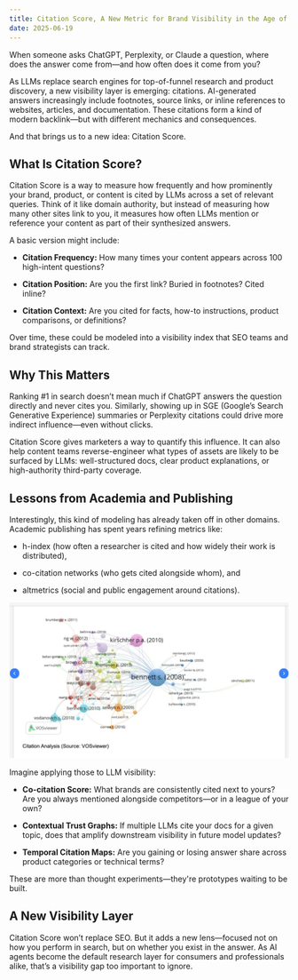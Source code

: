 ```yaml
---
title: Citation Score, A New Metric for Brand Visibility in the Age of AI
date: 2025-06-19
---
```

When someone asks ChatGPT, Perplexity, or Claude a question, where does the answer come from—and how often does it come from you?

As LLMs replace search engines for top-of-funnel research and product discovery, a new visibility layer is emerging: citations. AI-generated answers increasingly include footnotes, source links, or inline references to websites, articles, and documentation. These citations form a kind of modern backlink—but with different mechanics and consequences.

And that brings us to a new idea: Citation Score.

## What Is Citation Score?
Citation Score is a way to measure how frequently and how prominently your brand, product, or content is cited by LLMs across a set of relevant queries. Think of it like domain authority, but instead of measuring how many other sites link to you, it measures how often LLMs mention or reference your content as part of their synthesized answers.

A basic version might include:

- **Citation Frequency:** How many times your content appears across 100 high-intent questions?

- **Citation Position:** Are you the first link? Buried in footnotes? Cited inline?

- **Citation Context:** Are you cited for facts, how-to instructions, product comparisons, or definitions?

Over time, these could be modeled into a visibility index that SEO teams and brand strategists can track.

<!--truncate-->

## Why This Matters
Ranking #1 in search doesn’t mean much if ChatGPT answers the question directly and never cites you. Similarly, showing up in SGE (Google’s Search Generative Experience) summaries or Perplexity citations could drive more indirect influence—even without clicks.

Citation Score gives marketers a way to quantify this influence. It can also help content teams reverse-engineer what types of assets are likely to be surfaced by LLMs: well-structured docs, clear product explanations, or high-authority third-party coverage.

## Lessons from Academia and Publishing
Interestingly, this kind of modeling has already taken off in other domains. Academic publishing has spent years refining metrics like:

- h-index (how often a researcher is cited and how widely their work is distributed),

- co-citation networks (who gets cited alongside whom), and

- altmetrics (social and public engagement around citations).

<img src="/img/citation.png" alt="Citation Map" width="800"/>

Imagine applying those to LLM visibility:

- **Co-citation Score:** What brands are consistently cited next to yours? Are you always mentioned alongside competitors—or in a league of your own?

- **Contextual Trust Graphs:** If multiple LLMs cite your docs for a given topic, does that amplify downstream visibility in future model updates?

- **Temporal Citation Maps:** Are you gaining or losing answer share across product categories or technical terms?

These are more than thought experiments—they're prototypes waiting to be built.

## A New Visibility Layer
Citation Score won’t replace SEO. But it adds a new lens—focused not on how you perform in search, but on whether you exist in the answer. As AI agents become the default research layer for consumers and professionals alike, that’s a visibility gap too important to ignore.

